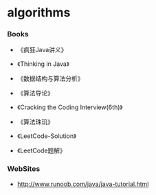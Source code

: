 # algorithms
### Books

- 《疯狂Java讲义》
- 《Thinking in Java》
- 《数据结构与算法分析》
- 《算法导论》


- 《Cracking the Coding Interview(6th)》
- 《算法珠玑》
- 《LeetCode-Solution》
- 《LeetCode题解》


### WebSites

- http://www.runoob.com/java/java-tutorial.html
